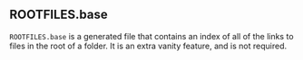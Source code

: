 ## ROOTFILES.base

`ROOTFILES.base` is a generated file that contains an index of all of the links to files in the root of a folder. It is an extra vanity feature, and is not required.
